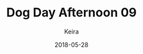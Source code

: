 ---
title: 'Dog Day Afternoon 09'
alt: 'Mysteries of the Arcana'
date: '2018-05-28'
author: 'Keira'
artist: 'Keira'
chapter: 'None'
filler: false
---